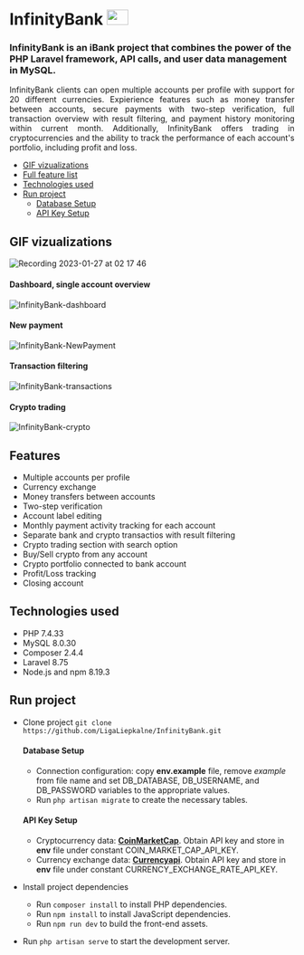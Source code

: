 # InfinityBank <img src="https://user-images.githubusercontent.com/110776571/214702642-d7d840d3-8909-4b6a-9301-595bf31e406d.png" width="38" height="27"/>

### InfinityBank is an iBank project that combines the power of the PHP Laravel framework, API calls, and user data management in MySQL.

<p align="justify">InfinityBank clients can open multiple accounts per profile with support for 20 different currencies. Expierience features such as money transfer between accounts, secure payments with two-step verification, full transaction overview with result filtering, and payment history monitoring within current month. Additionally, InfinityBank offers trading in cryptocurrencies and the ability to track the performance of each account's portfolio, including profit and loss.</p>

- [GIF vizualizations](#overview)
- [Full feature list](#features)
- [Technologies used](#technologies-used)
- [Run project](#run-project)
  * [Database Setup](#database-setup)
  * [API Key Setup](#api-key-setup)

## GIF vizualizations

![Recording 2023-01-27 at 02 17 46](https://user-images.githubusercontent.com/110776571/214979218-3efd06dc-9c4b-4028-99e9-3c96fe4bfa9a.gif)

#### Dashboard, single account overview
![InfinityBank-dashboard](https://user-images.githubusercontent.com/110776571/214977870-a8751b68-6126-4096-a6bb-9feb8be448a4.gif)

#### New payment
![InfinityBank-NewPayment](https://user-images.githubusercontent.com/110776571/214978333-4892a36b-1a40-41c1-89c2-b79d83b7aefb.gif)

#### Transaction filtering
![InfinityBank-transactions](https://user-images.githubusercontent.com/110776571/214977253-ba0437da-8037-446c-b78e-5b8d69f9af0d.gif)

#### Crypto trading
![InfinityBank-crypto](https://user-images.githubusercontent.com/110776571/214978523-a6ed2b8a-e8ec-491f-a4a3-7fe20faf8f78.gif)

## Features
- Multiple accounts per profile
- Currency exchange
- Money transfers between accounts
- Two-step verification
- Account label editing
- Monthly payment activity tracking for each account
- Separate bank and crypto transactios with result filtering
- Crypto trading section with search option
- Buy/Sell crypto from any account
- Crypto portfolio connected to bank account
- Profit/Loss tracking
- Closing account

## Technologies used

- PHP 7.4.33
- MySQL 8.0.30
- Composer 2.4.4
- Laravel 8.75
- Node.js and npm 8.19.3

## Run project

- Clone project `git clone https://github.com/LigaLiepkalne/InfinityBank.git`

   #### Database Setup
    - Connection configuration: copy **env.example** file, remove *example* from file name and set DB_DATABASE, DB_USERNAME, and DB_PASSWORD variables to the appropriate values.
    - Run `php artisan migrate` to create the necessary tables.

   #### API Key Setup
  - Cryptocurrency data: **[CoinMarketCap](https://coinmarketcap.com/api/)**. Obtain API key and store in **env** file under constant COIN_MARKET_CAP_API_KEY. 
  - Currency exchange data: **[Currencyapi](https://currencyapi.com/)**. Obtain API key and store in **env** file under constant CURRENCY_EXCHANGE_RATE_API_KEY. 

- Install project dependencies
    - Run `composer install` to install PHP dependencies.
    - Run `npm install` to install JavaScript dependencies.
    - Run `npm run dev` to build the front-end assets.

- Run `php artisan serve` to start the development server.
